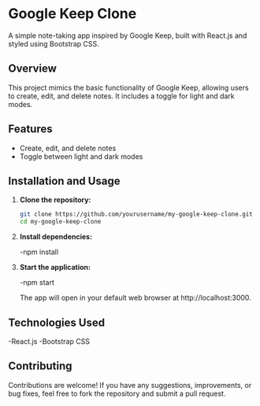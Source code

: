 # Google Keep Clone

A simple note-taking app inspired by Google Keep, built with React.js and styled using Bootstrap CSS.

## Overview

This project mimics the basic functionality of Google Keep, allowing users to create, edit, and delete notes. It includes a toggle for light and dark modes.

## Features

- Create, edit, and delete notes
- Toggle between light and dark modes

## Installation and Usage

1. **Clone the repository:**

   ```bash
   git clone https://github.com/yourusername/my-google-keep-clone.git
   cd my-google-keep-clone
2. **Install dependencies:**
   
   -npm install
4. **Start the application:**

   -npm start

   The app will open in your default web browser at http://localhost:3000.
## Technologies Used

-React.js
-Bootstrap CSS

## Contributing

Contributions are welcome! If you have any suggestions, improvements, or bug fixes, feel free to fork the repository and submit a pull request.

